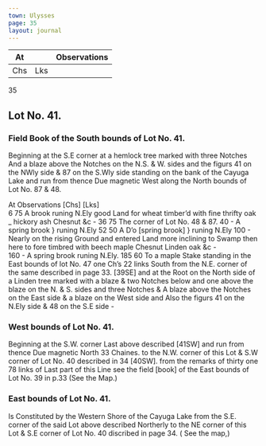 ```yaml
---
town: Ulysses
page: 35
layout: journal
---
```


| At |    | Observations |
| -- | -- | ------------ |
| Chs | Lks | |

35

## Lot No. 41.
### Field Book of the South bounds of Lot No. 41.
Beginning at the S.E corner at a hemlock tree marked with three Notches And a blaze above the Notches on the N.S. & W. sides and the figurs 41 on the NWly side & 87 on the S.Wly side standing on the bank of the Cayuga Lake and run from thence Due magnetic West along the North bounds of Lot No. 87 & 48.

At      Observations
[Chs]  [Lks]  
6  75  A brook runing N.Ely good Land for wheat timber’d with fine thrifty oak _ hickory ash
 Chesnut &c -
36  75  The corner of Lot No. 48 & 87.
40  -  A spring brook } runing N.Ely
52  50  A D’o [spring brook] } runing  N.Ely
100  -  Nearly on the rising Ground and entered Land more inclining to Swamp then here to fore
 timbred with beech maple Chesnut Linden oak &c -  
160  -  A spring brook runing N.Ely.
185  60  To a maple Stake standing in the East bounds of lot No. 47 one Ch’s 22 links South from 
the N.E. corner of the same described in page 33. [39SE] and at the Root on the North side of a Linden tree marked with a blaze & two Notches below and one above the blaze on the N. & S. sides and three Notches & A blaze above the Notches on the East side & a blaze on the West side and Also the figurs 41 on the N.Ely side & 48 on the S.E side - 

### West bounds of Lot No. 41.
Beginning at the S.W. corner Last above described [41SW] and run from thence Due magnetic North 33 Chaines. to the N.W. corner of this Lot & S.W corner of Lot No. 40 described in 34 [40SW]. from the remarks of thirty one 78 links of Last part of this Line see the field [book] of the East bounds of Lot No. 39 in p.33  (See the Map.)

### East bounds of Lot No. 41.
Is Constituted by the Western Shore of the Cayuga Lake from the S.E. corner of the said Lot above described Northerly to the NE corner of this Lot & S.E corner of Lot No. 40 discribed in page 34. ( See the map,)